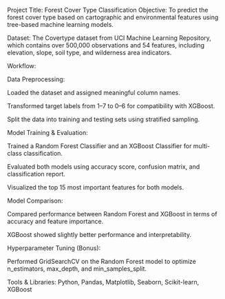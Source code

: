 Project Title: Forest Cover Type Classification
Objective:
To predict the forest cover type based on cartographic and environmental features using tree-based machine learning models.

Dataset:
The Covertype dataset from UCI Machine Learning Repository, which contains over 500,000 observations and 54 features, including elevation, slope, soil type, and wilderness area indicators.

Workflow:

Data Preprocessing:

Loaded the dataset and assigned meaningful column names.

Transformed target labels from 1–7 to 0–6 for compatibility with XGBoost.

Split the data into training and testing sets using stratified sampling.

Model Training & Evaluation:

Trained a Random Forest Classifier and an XGBoost Classifier for multi-class classification.

Evaluated both models using accuracy score, confusion matrix, and classification report.

Visualized the top 15 most important features for both models.

Model Comparison:

Compared performance between Random Forest and XGBoost in terms of accuracy and feature importance.

XGBoost showed slightly better performance and interpretability.

Hyperparameter Tuning (Bonus):

Performed GridSearchCV on the Random Forest model to optimize n_estimators, max_depth, and min_samples_split.

Tools & Libraries:
Python, Pandas, Matplotlib, Seaborn, Scikit-learn, XGBoost
